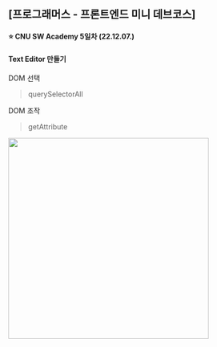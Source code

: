 ## [프로그래머스 - 프론트엔드 미니 데브코스]
#### ⭐ CNU SW Academy 5일차 (22.12.07.)
#### Text Editor 만들기

DOM 선택
> querySelectorAll

DOM 조작
> getAttribute


<img src="https://user-images.githubusercontent.com/77222481/206068836-40283c51-73fe-4fc6-af0e-3d0b0f09f0cc.png" width="400px"/>
